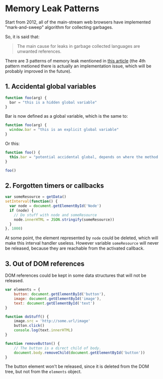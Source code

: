 # Memory Leak Patterns

Start from 2012, all of the main-stream web browsers have implemented "mark-and-sweep" algorithm for collecting garbages.

So, it is said that:

> The main cause for leaks in garbage collected languages are unwanted references.

There are 3 patterns of memory leak mentioned in [this article](https://auth0.com/blog/four-types-of-leaks-in-your-javascript-code-and-how-to-get-rid-of-them/) (the 4th pattern metioned there is actually an implementation issue, which will be probably improved in the future).

## 1. Accidental global variables

```javascript
function foo(arg) {
  bar = "this is a hidden global variable"
}
```

Bar is now defined as a global variable, which is the same to:

```javascript
function foo(arg) {
  window.bar = "this is an explicit global variable"
}
```

Or this:

```javascript
function foo() {
  this.bar = "potential accidental global, depends on where the method is bound to"
}

foo()
```

## 2. Forgotten timers or callbacks

```javascript
var someResource = getData()
setInterval(function() {
  var node = document.getElementById('Node')
  if (node) {
    // Do stuff with node and someResource
    node.innerHTML = JSON.stringify(someResource))
  }
}, 1000)
```

At some point, the element represented by `node` could be deleted, which will make this interval handler useless. However variable `someResource` will never be released, because they are reachable from the activated callback.

## 3. Out of DOM references

DOM references could be kept in some data structures that will not be released.

```javascript
var elements = {
    button: document.getElementById('button'),
    image: document.getElementById('image'),
    text: document.getElementById('text')
}

function doStuff() {
    image.src = 'http://some.url/image'
    button.click()
    console.log(text.innerHTML)
}

function removeButton() {
    // The button is a direct child of body.
    document.body.removeChild(document.getElementById('button'))
}
```

The button element won't be released, since it is deleted from the DOM tree, but not from the `elements` object.
